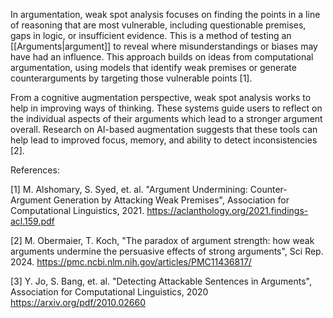 
In argumentation, weak spot analysis focuses on finding the points in a line of reasoning that are most vulnerable, including questionable premises, gaps in logic, or insufficient evidence. This is a method of testing an [[Arguments|argument]] to reveal where misunderstandings or biases may have had an influence. This approach builds on ideas from computational argumentation, using models that identify weak premises or generate counterarguments by targeting those vulnerable points [1]. 

From a cognitive augmentation perspective, weak spot analysis works to help in improving ways of thinking. These systems guide users to reflect on the individual aspects of their arguments which lead to a stronger argument overall. Research on AI-based augmentation suggests that these tools can help lead to improved focus, memory, and ability to detect inconsistencies [2]. 

References:

[1] M. Alshomary, S. Syed, et. al. "Argument Undermining: Counter-Argument Generation by Attacking Weak Premises", Association for Computational Linguistics, 2021. https://aclanthology.org/2021.findings-acl.159.pdf

[2] M. Obermaier, T. Koch, "The paradox of argument strength: how weak arguments undermine the persuasive effects of strong arguments", Sci Rep. 2024. https://pmc.ncbi.nlm.nih.gov/articles/PMC11436817/

[3] Y. Jo, S. Bang, et. al. "Detecting Attackable Sentences in Arguments", Association for Computational Linguistics, 2020  https://arxiv.org/pdf/2010.02660